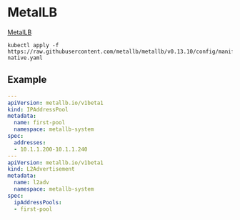# MetalLB

[MetalLB](https://metallb.universe.tf/)

```shell
kubectl apply -f https://raw.githubusercontent.com/metallb/metallb/v0.13.10/config/manifests/metallb-native.yaml
```

## Example

```yaml title="metallb-config.yaml"
---
apiVersion: metallb.io/v1beta1
kind: IPAddressPool
metadata:
  name: first-pool
  namespace: metallb-system
spec:
  addresses:
  - 10.1.1.200-10.1.1.240
---
apiVersion: metallb.io/v1beta1
kind: L2Advertisement
metadata:
  name: l2adv
  namespace: metallb-system
spec:
  ipAddressPools:
  - first-pool
```
